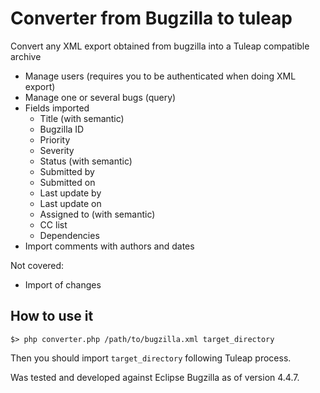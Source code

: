 Converter from Bugzilla to tuleap
=================================

Convert any XML export obtained from bugzilla into a Tuleap compatible archive

* Manage users (requires you to be authenticated when doing XML export)
* Manage one or several bugs (query)
* Fields imported
  * Title  (with semantic)
  * Bugzilla ID
  * Priority
  * Severity
  * Status  (with semantic)
  * Submitted by
  * Submitted on
  * Last update by
  * Last update on
  * Assigned to (with semantic)
  * CC list
  * Dependencies
* Import comments with authors and dates

Not covered:

* Import of changes

How to use it
-------------

    $> php converter.php /path/to/bugzilla.xml target_directory

Then you should import `target_directory` following Tuleap process.

Was tested and developed against Eclipse Bugzilla as of version 4.4.7.
